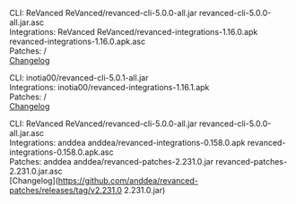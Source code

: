 CLI: ReVanced
ReVanced/revanced-cli-5.0.0-all.jar
revanced-cli-5.0.0-all.jar.asc  
Integrations: ReVanced
ReVanced/revanced-integrations-1.16.0.apk
revanced-integrations-1.16.0.apk.asc  
Patches: /  
[Changelog](https://github.com/revanced/revanced-patches/releases/tag/v)




CLI: inotia00/revanced-cli-5.0.1-all.jar  
Integrations: inotia00/revanced-integrations-1.16.1.apk  
Patches: /  
[Changelog](https://github.com/inotia00/revanced-patches/releases/tag/v)




CLI: ReVanced
ReVanced/revanced-cli-5.0.0-all.jar
revanced-cli-5.0.0-all.jar.asc  
Integrations: anddea
anddea/revanced-integrations-0.158.0.apk
revanced-integrations-0.158.0.apk.asc  
Patches: anddea
anddea/revanced-patches-2.231.0.jar
revanced-patches-2.231.0.jar.asc  
[Changelog](https://github.com/anddea/revanced-patches/releases/tag/v2.231.0
2.231.0.jar)

